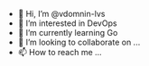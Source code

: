- 👋 Hi, I’m @vdomnin-lvs
- 👀 I’m interested in DevOps
- 🌱 I’m currently learning Go
- 💞️ I’m looking to collaborate on ...
- 📫 How to reach me ...

<!---
vdomnin-lvs/vdomnin-lvs is a ✨ special ✨ repository because its `README.md` (this file) appears on your GitHub profile.
You can click the Preview link to take a look at your changes.
--->
